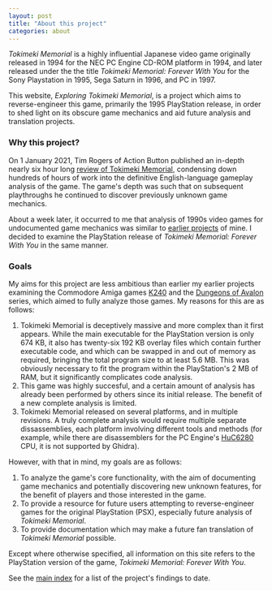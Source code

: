 ```yaml
---
layout: post
title: "About this project"
categories: about
---
```


_Tokimeki Memorial_ is a highly influential Japanese video game originally
released in 1994 for the NEC PC Engine CD-ROM platform in 1994, and later
released under the the title _Tokimeki Memorial: Forever With You_ for the Sony
Playstation in 1995, Sega Saturn in 1996, and PC in 1997.

This website, _Exploring Tokimeki Memorial_, is a project which aims to
reverse-engineer this game, primarily the 1995 PlayStation release, in order to
shed light on its obscure game mechanics and aid future analysis and translation
projects.

### Why this project?

On 1 January 2021, Tim Rogers of Action Button published an in-depth nearly six
hour long
[review of Tokimeki Memorial](https://www.youtube.com/watch?v=xb-DtICmPTY),
condensing down hundreds of hours of work into the definitive English-language
gameplay analysis of the game. The game's depth was such that on subsequent
playthroughs he continued to discover previously unknown game mechanics.

About a week later, it occurred to me that analysis of 1990s video games for
undocumented game mechanics was similar to
[earlier projects](https://tetracorp.github.io) of mine. I decided to examine
the PlayStation release of _Tokimeki Memorial: Forever With You_ in the same
manner.

### Goals

My aims for this project are less ambitious than earlier my earlier projects
examining the Commodore Amiga games [K240](https://tetracorp.github.io/k240/)
and the [Dungeons of Avalon](https://tetracorp.github.io/dungeons-of-avalon/)
series, which aimed to fully analyze those games. My reasons for this are as
follows:

1. Tokimeki Memorial is deceptively massive and more complex than it first
   appears. While the main executable for the PlayStation version is only 674
   KB, it also has twenty-six 192 KB overlay files which contain further
   executable code, and which can be swapped in and out of memory as required,
   bringing the total program size to at least 5.6 MB. This was obviously
   necessary to fit the program within the PlayStation's 2 MB of RAM, but it
   significantly complicates code analysis.
2. This game was highly succesful, and a certain amount of analysis has already
   been performed by others since its initial release. The benefit of a new
   complete analysis is limited.
3. Tokimeki Memorial released on several platforms, and in multiple revisions.
   A truly complete analysis would require multiple separate dissassemblies,
   each platform involving different tools and methods (for example, while there
   are disassemblers for the PC Engine's
   [HuC6280](https://en.wikipedia.org/wiki/Hudson_Soft_HuC6280) CPU, it is not
   supported by Ghidra).

However, with that in mind, my goals are as follows:

1. To analyze the game's core functionality, with the aim of documenting game
   mechanics and potentially discovering new unknown features, for the benefit
   of players and those interested in the game.
2. To provide a resource for future users attempting to reverse-engineer
   games for the original PlayStation (PSX), especially future analysis of
   _Tokimeki Memorial_.
3. To provide documentation which may make a future fan translation of _Tokimeki
   Memorial_ possible.

Except where otherwise specified, all information on this site refers to the
PlayStation version of the game, _Tokimeki Memorial: Forever With You_.

See the [main index](https://tetracorp.github.io/tokimeki-memorial) for a list
of the project's findings to date.
